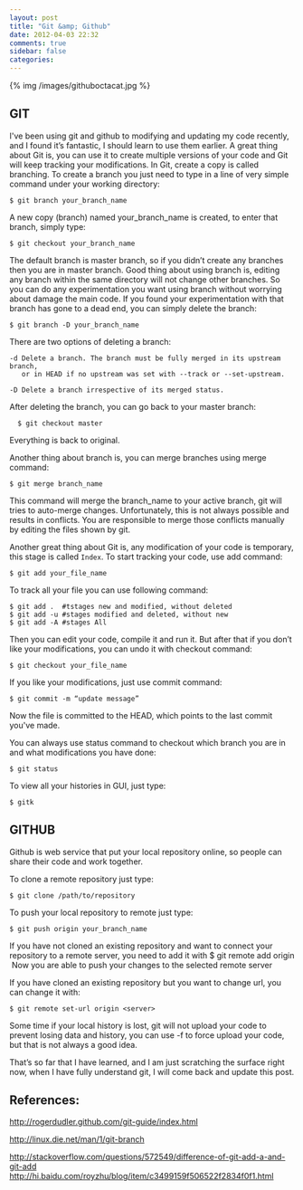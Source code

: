 ```yaml
---
layout: post
title: "Git &amp; Github"
date: 2012-04-03 22:32
comments: true
sidebar: false
categories: 
---
```

{% img /images/githuboctacat.jpg %}

## GIT	
I've been using git and github to modifying and updating my code recently,  and I found it’s fantastic, I should learn to use them earlier.   A great thing about Git is,  you can use it to create multiple versions of your code and Git will keep tracking your modifications. In Git, create a copy is called branching. To create a branch you just need to type in a line of very simple command under your working directory: 
	$ git branch your_branch_name
<!-- more -->
A new copy (branch) named your_branch_name is created, to enter that branch, simply type:
	$ git checkout your_branch_name
The default branch is master branch, so if you didn’t create any branches then you are in master branch. Good thing about using branch is, editing any branch within the same directory will not change other branches. So you can do any experimentation you want using branch without worrying about damage the main code. If you found your experimentation with that branch has gone to a dead end,  you can simply delete the branch: 
	$ git branch -D your_branch_name
There are two options of deleting a branch:
	-d Delete a branch. The branch must be fully merged in its upstream branch,
	   or in HEAD if no upstream was set with --track or --set-upstream.
	-D Delete a branch irrespective of its merged status.
After deleting the branch, you can go back to your master branch:	
      $ git checkout master
Everything is back to original.

Another thing about branch is, you can merge branches using merge command:
	$ git merge branch_name
This command will merge the branch_name to your active branch, git will tries to auto-merge changes. Unfortunately, this is not always possible and results in conflicts. You are responsible to merge those conflicts manually by editing the files shown by git.

Another great thing about Git is, any modification of your code is temporary, this stage is called `Index`. To start tracking your code, use add command:
	$ git add your_file_name
To track all your file you can use following command:
	$ git add .  #tstages new and modified, without deleted
	$ git add -u #stages modified and deleted, without new
	$ git add -A #stages All	
 Then you can edit your code, compile it and run it. But after that if you don’t like your modifications, you can undo it with checkout command:
	
	$ git checkout your_file_name
If you like your modifications, just use commit command:
	$ git commit -m “update message”
Now the file is committed to the HEAD, which points to the last commit you've made.

You can always use status command to checkout which branch you are in and what modifications you have done:
	$ git status
To view all your histories in GUI, just type:
	$ gitk

## GITHUB	
Github is web service that put your local repository online, so people can share their code and work together.
To clone a remote repository just type:
	$ git clone /path/to/repository
To push your local repository to remote just type:
	$ git push origin your_branch_name
If you have not cloned an existing repository and want to connect your repository to a remote server, you need to add it with
   $ git remote add origin <server>
 Now you are able to push your changes to the selected remote serverIf you have cloned an existing repository but you want to change url, you can change it with:
	$ git remote set-url origin <server> 
Some time if your local history is lost, git will not upload your code to prevent losing data and history, you can use -f to force upload your code, but that is not always a good idea.
      
That’s so far that I have learned,  and I am just scratching the surface right now, when I have fully understand git, I will come back and update this post.
	
		
## References:	
<http://rogerdudler.github.com/git-guide/index.html>
<http://linux.die.net/man/1/git-branch>
<http://stackoverflow.com/questions/572549/difference-of-git-add-a-and-git-add>
<http://hi.baidu.com/royzhu/blog/item/c3499159f506522f2834f0f1.html>
